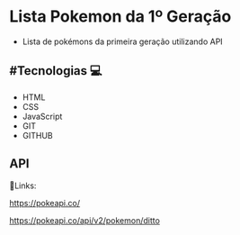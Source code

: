 
# Lista Pokemon da 1º Geração
- Lista de pokémons da primeira geração utilizando API 




## #Tecnologias 💻

+ HTML 
+ CSS
+ JavaScript
+ GIT
+ GITHUB


## API 
🔗Links:

https://pokeapi.co/

https://pokeapi.co/api/v2/pokemon/ditto

